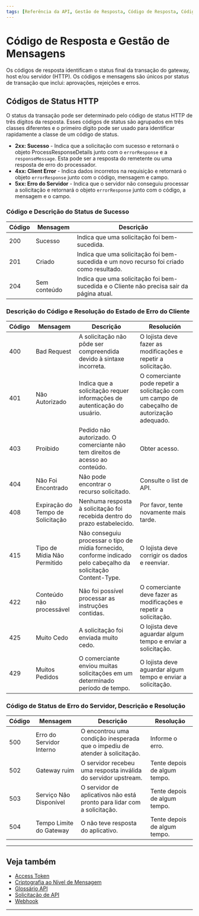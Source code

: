 ```yaml
---
tags: [Referência da API, Gestão de Resposta, Código de Resposta, Código de Status HTTP]
---
```


# Código de Resposta e Gestão de Mensagens

Os códigos de resposta identificam o status final da transação do gateway, host e/ou servidor (HTTP). Os códigos e mensagens são únicos por status de transação que inclui: aprovações, rejeições e erros.

## Códigos de Status HTTP

O status da transação pode ser determinado pelo código de status HTTP de três dígitos da resposta. Esses códigos de status são agrupados em três classes diferentes e o primeiro dígito pode ser usado para identificar rapidamente a classe de um código de status.

- **2xx: Sucesso** - Indica que a solicitação com sucesso e retornará o objeto ProcessResponseDetails junto com o `errorResponse` e a `responseMessage`. Esta pode ser a resposta do remetente ou uma resposta de erro do processador.
- **4xx: Client Error** - Indica dados incorretos na requisição e retornará o objeto `errorResponse` junto com o código, mensagem e campo.
- **5xx: Erro do Servidor** - Indica que o servidor não conseguiu processar a solicitação e retornará o objeto `errorResponse` junto com o código, a mensagem e o campo.

<!--
type: tab
titles: 2xx, 4xx, 5xx
-->

### Código e Descrição do Status de Sucesso

| Código | Mensagem     | Descrição                                                                                 |
|--------|--------------|-------------------------------------------------------------------------------------------|
| 200    | Sucesso      | Indica que uma solicitação foi bem-sucedida.                                              |
| 201    | Criado       | Indica que uma solicitação foi bem-sucedida e um novo recurso foi criado como resultado.  |
| 204    | Sem conteúdo | Indica que uma solicitação foi bem-sucedida e o Cliente não precisa sair da página atual. |

<!--
type: tab
-->

### Descrição do Código e Resolução do Estado de Erro do Cliente

| Código | Mensagem                          | Descrição                                                                                                        | Resolución                                                                                  |
|--------|-----------------------------------|------------------------------------------------------------------------------------------------------------------|---------------------------------------------------------------------------------------------|
| 400    | Bad Request                       | A solicitação não pôde ser compreendida devido à sintaxe incorreta.                                              | O lojista deve fazer as modificações e repetir a solicitação.                               |
| 401    | Não Autorizado                    | Indica que a solicitação requer informações de autenticação do usuário.                                          | O comerciante pode repetir a solicitação com um campo de cabeçalho de autorização adequado. |
| 403    | Proibido                          | Pedido não autorizado. O comerciante não tem direitos de acesso ao conteúdo.                                     | Obter acesso.                                                                               |
| 404    | Não Foi Encontrado                | Não pode encontrar o recurso solicitado.                                                                         | Consulte o list de API.                                                                     |
| 408    | Expiração do Tempo de Solicitação | Nenhuma resposta à solicitação foi recebida dentro do prazo estabelecido.                                        | Por favor, tente novamente mais tarde.                                                      |
| 415    | Tipo de Mídia Não Permitido       | Não conseguiu processar o tipo de mídia fornecido, conforme indicado pelo cabeçalho da solicitação Content-Type. | O lojista deve corrigir os dados e reenviar.                                                |
| 422    | Conteúdo não processável          | Não foi possível processar as instruções contidas.                                                               |O comerciante deve fazer as modificações e repetir a solicitação.                            |
| 425    | Muito Cedo                        | A solicitação foi enviada muito cedo.                                                                            | O lojista deve aguardar algum tempo e enviar a solicitação.                                 |
| 429    | Muitos Pedidos                    | O comerciante enviou muitas solicitações em um determinado período de tempo.                                     | O lojista deve aguardar algum tempo e enviar a solicitação.                                 |

<!--
type: tab
-->

### Código de Status de Erro do Servidor, Descrição e Resolução

| Código | Mensagem                 | Descrição                                                                   | Resolução                    |
|--------|--------------------------|---------------------------------------------------------------------------- |------------------------------|
| 500    | Erro do Servidor Interno | O encontrou uma condição inesperada que o impediu de atender à solicitação. | Informe o erro.              |
| 502    | Gateway ruim             | O servidor recebeu uma resposta inválida do servidor upstream.              | Tente depois de algum tempo. |
| 503    | Serviço Não Disponível   | O servidor de aplicativos não está pronto para lidar com a solicitação.     | Tente depois de algum tempo. |
| 504    | Tempo Limite do Gateway  | O não teve resposta do aplicativo.                                          | Tente depois de algum tempo. |

<!-- type: tab-end -->

---

## Veja também

- [Access Token](?path=docs/português/referência-api/accessToken.md)
- [Criptografia ao Nível de Mensagem](?path=docs/português/referência-api/criptografia.md)
- [Glossário API](?path=docs/português/referência-api/glossário-api.md)
- [Solicitação de API](?path=docs/português/referência-api/solicitação-api.md)
- [Webhook](?path=docs/português/referência-api/5-notificações.md)

---
